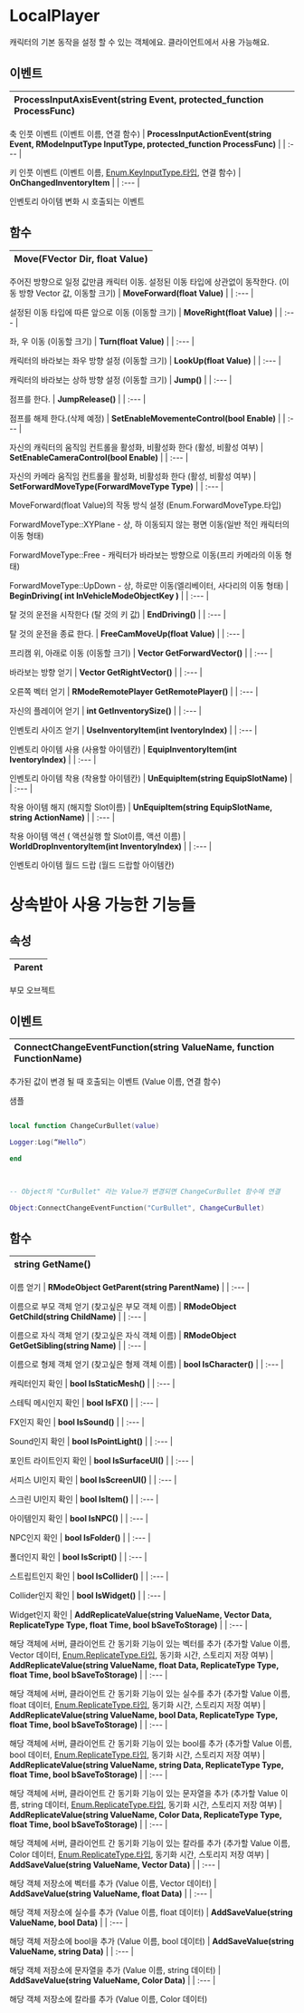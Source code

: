 # **LocalPlayer**


캐릭터의 기본 동작을 설정 할 수 있는 객체에요. 클라이언트에서 사용 가능해요. 
## **이벤트**

| **ProcessInputAxisEvent(string Event, protected_function ProcessFunc)** |
| :--- |

축 인풋 이벤트 (이벤트 이름, 연결 함수) 
| **ProcessInputActionEvent(string Event, RModeInputType InputType, protected_function ProcessFunc)** |
| :--- |

키 인풋 이벤트 (이벤트 이름, [Enum.KeyInputType.타입](https://ditoland-utplus.gitbook.io/ditoland/api-reference/enums/keyinputtype), 연결 함수) 
| **OnChangedInventoryItem** |
| :--- |

인벤토리 아이템 변화 시 호출되는 이벤트 
## **함수**

| **Move(FVector Dir, float Value)** |
| :--- |

주어진 방향으로 일정 값만큼 캐릭터 이동. 설정된 이동 타입에 상관없이 동작한다. (이동 방향 Vector 값, 이동할 크기) 
| **MoveForward(float Value)** |
| :--- |

설정된 이동 타입에 따른 앞으로 이동 (이동할 크기) 
| **MoveRight(float Value)** |
| :--- |

좌, 우 이동 (이동할 크기) 
| **Turn(float Value)** |
| :--- |

캐릭터의 바라보는 좌우 방향 설정 (이동할 크기) 
| **LookUp(float Value)** |
| :--- |

캐릭터의 바라보는 상하 방향 설정 (이동할 크기) 
| **Jump()** |
| :--- |

점프를 한다. 
| **JumpRelease()** |
| :--- |

점프를 해제 한다.(삭제 예정) 
| **SetEnableMovementeControl(bool Enable)** |
| :--- |

자신의 캐릭터의 움직임 컨트롤을 활성화, 비활성화 한다 (활성, 비활성 여부) 
| **SetEnableCameraControl(bool Enable)** |
| :--- |

자신의 카메라 움직임 컨트롤을 활성화, 비활성화 한다 (활성, 비활성 여부) 
| **SetForwardMoveType(ForwardMoveType Type)** |
| :--- |

MoveForward(float Value)의 작동 방식 설정 (Enum.ForwardMoveType.타입) 

ForwardMoveType::XYPlane - 상, 하 이동되지 않는 평면 이동(일반 적인 캐릭터의 이동 형태) 

ForwardMoveType::Free - 캐릭터가 바라보는 방향으로 이동(프리 카메라의 이동 형태) 

ForwardMoveType::UpDown - 상, 하로만 이동(엘리베이터, 사다리의 이동 형태) 
| **BeginDriving( int InVehicleModeObjectKey )** |
| :--- |

탈 것의 운전을 시작한다 (탈 것의 키 값) 
| **EndDriving()** |
| :--- |

탈 것의 운전을 종료 한다. 
| **FreeCamMoveUp(float Value)** |
| :--- |

프리캠 위, 아래로 이동 (이동할 크기) 
| **Vector GetForwardVector()** |
| :--- |

바라보는 방향 얻기 
| **Vector GetRightVector()** |
| :--- |

오른쪽 벡터 얻기 
| **RModeRemotePlayer GetRemotePlayer()** |
| :--- |

자신의 플레이어 얻기 
| **int GetInventorySize()** |
| :--- |

인벤토리 사이즈 얻기 
| **UseInventoryItem(int IventoryIndex)** |
| :--- |

인벤토리 아이템 사용 (사용할 아이템칸) 
| **EquipInventoryItem(int IventoryIndex)** |
| :--- |

인벤토리 아이템 착용 (착용할 아이템칸) 
| **UnEquipItem(string EquipSlotName)** |
| :--- |

착용 아이템 해지 (해지할 Slot이름) 
| **UnEquipItem(string EquipSlotName, string ActionName)** |
| :--- |

착용 아이템 액션 ( 액션실행 할 Slot이름, 액션 이름) 
| **WorldDropInventoryItem(int InventoryIndex)** |
| :--- |

인벤토리 아이템 월드 드랍 (월드 드랍할 아이템칸) 
# **상속받아 사용 가능한 기능들**

## **속성**

| **Parent** |
| :--- |

부모 오브젝트 
## **이벤트**

| **ConnectChangeEventFunction(string ValueName, function FunctionName)** |
| :--- |

추가된 값이 변경 될 때 호출되는 이벤트 (Value 이름, 연결 함수) 

샘플 

```lua

local function ChangeCurBullet(value) 

Logger:Log(“Hello”) 

end 

 

-- Object의 "CurBullet" 라는 Value가 변경되면 ChangeCurBullet 함수에 연결 

Object:ConnectChangeEventFunction("CurBullet", ChangeCurBullet)   

``` 
## **함수**

| **string GetName()** |
| :--- |

이름 얻기 
| **RModeObject GetParent(string ParentName)** |
| :--- |

이름으로 부모 객체 얻기 (찾고싶은 부모 객체 이름) 
| **RModeObject GetChild(string ChildName)** |
| :--- |

이름으로 자식 객체 얻기 (찾고싶은 자식 객체 이름) 
| **RModeObject GetGetSibling(string Name)** |
| :--- |

이름으로 형제 객체 얻기 (찾고싶은 형제 객체 이름) 
| **bool IsCharacter()** |
| :--- |

캐릭터인지 확인 
| **bool IsStaticMesh()** |
| :--- |

스테틱 메시인지 확인 
| **bool IsFX()** |
| :--- |

FX인지 확인 
| **bool IsSound()** |
| :--- |

Sound인지 확인 
| **bool IsPointLight()** |
| :--- |

포인트 라이트인지 확인 
| **bool IsSurfaceUI()** |
| :--- |

서피스 UI인지 확인 
| **bool IsScreenUI()** |
| :--- |

스크린 UI인지 확인 
| **bool IsItem()** |
| :--- |

아이템인지 확인 
| **bool IsNPC()** |
| :--- |

NPC인지 확인 
| **bool IsFolder()** |
| :--- |

폴더인지 확인 
| **bool IsScript()** |
| :--- |

스트립트인지 확인 
| **bool IsCollider()** |
| :--- |

Collider인지 확인 
| **bool IsWidget()** |
| :--- |

Widget인지 확인 
| **AddReplicateValue(string ValueName, Vector Data, ReplicateType Type, float Time, bool bSaveToStorage)** |
| :--- |

해당 객체에 서버, 클라이언트 간 동기화 기능이 있는 벡터를 추가 (추가할 Value 이름, Vector 데이터, [Enum.ReplicateType.타입](https://ditoland-utplus.gitbook.io/ditoland/api-reference/enums/replicatetype), 동기화 시간, 스토리지 저장 여부) 
| **AddReplicateValue(string ValueName, float Data, ReplicateType Type, float Time, bool bSaveToStorage)** |
| :--- |

해당 객체에 서버, 클라이언트 간 동기화 기능이 있는 실수를 추가 (추가할 Value 이름, float 데이터, [Enum.ReplicateType.타입](https://ditoland-utplus.gitbook.io/ditoland/api-reference/enums/replicatetype), 동기화 시간, 스토리지 저장 여부) 
| **AddReplicateValue(string ValueName, bool Data, ReplicateType Type, float Time, bool bSaveToStorage)** |
| :--- |

해당 객체에 서버, 클라이언트 간 동기화 기능이 있는 bool를 추가 (추가할 Value 이름, bool 데이터, [Enum.ReplicateType.타입](https://ditoland-utplus.gitbook.io/ditoland/api-reference/enums/replicatetype), 동기화 시간, 스토리지 저장 여부) 
| **AddReplicateValue(string ValueName, string Data, ReplicateType Type, float Time, bool bSaveToStorage)** |
| :--- |

해당 객체에 서버, 클라이언트 간 동기화 기능이 있는 문자열을 추가 (추가할 Value 이름, string 데이터, [Enum.ReplicateType.타입](https://ditoland-utplus.gitbook.io/ditoland/api-reference/enums/replicatetype), 동기화 시간, 스토리지 저장 여부) 
| **AddReplicateValue(string ValueName, Color Data, ReplicateType Type, float Time, bool bSaveToStorage)** |
| :--- |

해당 객체에 서버, 클라이언트 간 동기화 기능이 있는 칼라를 추가 (추가할 Value 이름, Color 데이터, [Enum.ReplicateType.타입](https://ditoland-utplus.gitbook.io/ditoland/api-reference/enums/replicatetype), 동기화 시간, 스토리지 저장 여부) 
| **AddSaveValue(string ValueName, Vector Data)** |
| :--- |

해당 객체 저장소에 벡터를 추가 (Value 이름, Vector 데이터) 
| **AddSaveValue(string ValueName, float Data)** |
| :--- |

해당 객체 저장소에 실수를 추가 (Value 이름, float 데이터) 
| **AddSaveValue(string ValueName, bool Data)** |
| :--- |

해당 객체 저장소에 bool을 추가 (Value 이름, bool 데이터) 
| **AddSaveValue(string ValueName, string Data)** |
| :--- |

해당 객체 저장소에 문자열을 추가 (Value 이름, string 데이터) 
| **AddSaveValue(string ValueName, Color Data)** |
| :--- |

해당 객체 저장소에 칼라를 추가 (Value 이름, Color 데이터) 
